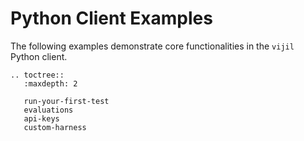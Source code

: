 # Python Client Examples

The following examples demonstrate core functionalities in the `vijil` Python client.

```{eval-rst}
.. toctree::
   :maxdepth: 2

   run-your-first-test
   evaluations
   api-keys
   custom-harness
```
